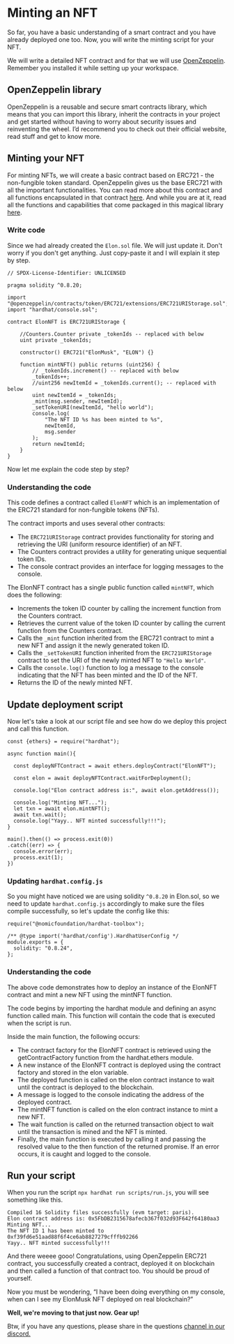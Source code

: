 # Minting an NFT

So far, you have a basic understanding of a smart contract and you have already deployed one too. Now, you will write the minting script for your NFT.

We will write a detailed NFT contract and for that we will use [OpenZeppelin](https://openzeppelin.com/). Remember you installed it while setting up your workspace.

## OpenZeppelin library

OpenZeppelin is a reusable and secure smart contracts library, which means that you can import this library, inherit the contracts in your project and get started without having to worry about security issues and reinventing the wheel. I’d recommend you to check out their official website, read stuff and get to know more.

## Minting your NFT

For minting NFTs, we will create a basic contract based on ERC721 - the non-fungible token standard. OpenZeppelin gives us the base ERC721 with all the important functionalities. You can read more about this contract and all functions encapsulated in that contract [here](https://docs.openzeppelin.com/contracts/4.x/erc721). And while you are at it, read all the functions and capabilities that come packaged in this magical library [here](https://docs.openzeppelin.com/contracts/4.x/api/token/erc721).

### Write code

Since we had already created the `Elon.sol` file. We will just update it. Don't worry if you don't get anything. Just copy-paste it and I will explain it step by step.

```
// SPDX-License-Identifier: UNLICENSED

pragma solidity ^0.8.20;

import "@openzeppelin/contracts/token/ERC721/extensions/ERC721URIStorage.sol";
import "hardhat/console.sol";

contract ElonNFT is ERC721URIStorage {

    //Counters.Counter private _tokenIds -- replaced with below
    uint private _tokenIds;

    constructor() ERC721("ElonMusk", "ELON") {}

    function mintNFT() public returns (uint256) {
        // _tokenIds.increment() -- replaced with below
        _tokenIds++;
        //uint256 newItemId = _tokenIds.current(); -- replaced with below
        uint newItemId = _tokenIds;
        _mint(msg.sender, newItemId);
        _setTokenURI(newItemId, "hello world");
        console.log(
            "The NFT ID %s has been minted to %s",
            newItemId,
            msg.sender
        );
        return newItemId;
    }
}
```

Now let me explain the code step by step?

### Understanding the code

This code defines a contract called `ElonNFT` which is an implementation of the ERC721 standard for non-fungible tokens (NFTs).

The contract imports and uses several other contracts:

- The `ERC721URIStorage` contract provides functionality for storing and retrieving the URI (uniform resource identifier) of an NFT.
- The Counters contract provides a utility for generating unique sequential token IDs.
- The console contract provides an interface for logging messages to the console.

The ElonNFT contract has a single public function called `mintNFT`, which does the following:

- Increments the token ID counter by calling the increment function from the Counters contract.
- Retrieves the current value of the token ID counter by calling the current function from the Counters contract.
- Calls the `_mint` function inherited from the ERC721 contract to mint a new NFT and assign it the newly generated token ID.
- Calls the `_setTokenURI` function inherited from the `ERC721URIStorage` contract to set the URI of the newly minted NFT to `"Hello World"`.
- Calls the `console.log()` function to log a message to the console indicating that the NFT has been minted and the ID of the NFT.
- Returns the ID of the newly minted NFT.

## Update deployment script

Now let's take a look at our script file and see how do we deploy this project and call this function.

```
const {ethers} = require("hardhat");

async function main(){

  const deployNFTContract = await ethers.deployContract("ElonNFT");

  const elon = await deployNFTContract.waitForDeployment();

  console.log("Elon contract address is:", await elon.getAddress());

  console.log("Minting NFT...");
  let txn = await elon.mintNFT();
  await txn.wait();
  console.log("Yayy.. NFT minted successfully!!!");
}

main().then(() => process.exit(0))
.catch((err) => {
  console.error(err);
  process.exit(1);
})
```

### Updating `hardhat.config.js`

So you might have noticed we are using solidity `^0.8.20` in Elon.sol, so we need to update `hardhat.config.js` accordingly to make sure the files compile successfully, so let's update the config like this:

```
require("@nomicfoundation/hardhat-toolbox");

/** @type import('hardhat/config').HardhatUserConfig */
module.exports = {
  solidity: "0.8.24",
};
```

### Understanding the code

The above code demonstrates how to deploy an instance of the ElonNFT contract and mint a new NFT using the mintNFT function.

The code begins by importing the hardhat module and defining an async function called main. This function will contain the code that is executed when the script is run.

Inside the main function, the following occurs:

- The contract factory for the ElonNFT contract is retrieved using the getContractFactory function from the hardhat.ethers module.
- A new instance of the ElonNFT contract is deployed using the contract factory and stored in the elon variable.
- The deployed function is called on the elon contract instance to wait until the contract is deployed to the blockchain.
- A message is logged to the console indicating the address of the deployed contract.
- The mintNFT function is called on the elon contract instance to mint a new NFT.
- The wait function is called on the returned transaction object to wait until the transaction is mined and the NFT is minted.
- Finally, the main function is executed by calling it and passing the resolved value to the then function of the returned promise. If an error occurs, it is caught and logged to the console.

## Run your script

When you run the script `npx hardhat run scripts/run.js`, you will see something like this.

```
Compiled 16 Solidity files successfully (evm target: paris).
Elon contract address is: 0x5FbDB2315678afecb367f032d93F642f64180aa3
Minting NFT...
The NFT ID 1 has been minted to 0xf39fd6e51aad88f6f4ce6ab8827279cfffb92266
Yayy.. NFT minted successfully!!!
```

And there weeee gooo! Congratulations, using OpenZeppelin ERC721 contract, you successfully created a contract, deployed it on blockchain and then called a function of that contract too. You should be proud of yourself.

Now you must be wondering, “I have been doing everything on my console, when can I see my ElonMusk NFT deployed on real blockchain?”

**Well, we're moving to that just now. Gear up!**

Btw, if you have any questions, please share in the questions [channel in our discord.](https://discord.gg/vbVMUwXWgc)
